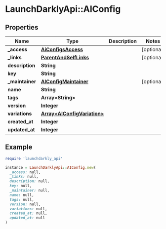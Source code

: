 # LaunchDarklyApi::AIConfig

## Properties

| Name | Type | Description | Notes |
| ---- | ---- | ----------- | ----- |
| **_access** | [**AiConfigsAccess**](AiConfigsAccess.md) |  | [optional] |
| **_links** | [**ParentAndSelfLinks**](ParentAndSelfLinks.md) |  | [optional] |
| **description** | **String** |  |  |
| **key** | **String** |  |  |
| **_maintainer** | [**AIConfigMaintainer**](AIConfigMaintainer.md) |  | [optional] |
| **name** | **String** |  |  |
| **tags** | **Array&lt;String&gt;** |  |  |
| **version** | **Integer** |  |  |
| **variations** | [**Array&lt;AIConfigVariation&gt;**](AIConfigVariation.md) |  |  |
| **created_at** | **Integer** |  |  |
| **updated_at** | **Integer** |  |  |

## Example

```ruby
require 'launchdarkly_api'

instance = LaunchDarklyApi::AIConfig.new(
  _access: null,
  _links: null,
  description: null,
  key: null,
  _maintainer: null,
  name: null,
  tags: null,
  version: null,
  variations: null,
  created_at: null,
  updated_at: null
)
```


